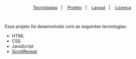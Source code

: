 <p align="center">
  <a href="#-tecnologias">Tecnologias</a>&nbsp;&nbsp;&nbsp;|&nbsp;&nbsp;&nbsp;
  <a href="#-projeto">Projeto</a>&nbsp;&nbsp;&nbsp;|&nbsp;&nbsp;&nbsp;
  <a href="#-layout">Layout</a>&nbsp;&nbsp;&nbsp;|&nbsp;&nbsp;&nbsp;
  <a href="#memo-licença">Licença</a>
</p>

<br>

Esse projeto foi desenvolvido com as seguintes tecnologias:

- HTML
- CSS
- JavaScript
- [ScrollReveal](https://scrollrevealjs.org/)

<br />
<br />

<p align="center">
  <a href="https://landingpage-e917.onrender.com" target="_blank">
  </a>
</p>

<!--END_SECTION:footer-->
